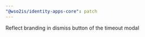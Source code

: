```yaml
---
"@wso2is/identity-apps-core": patch
---
```


Reflect branding in dismiss button of the timeout modal
